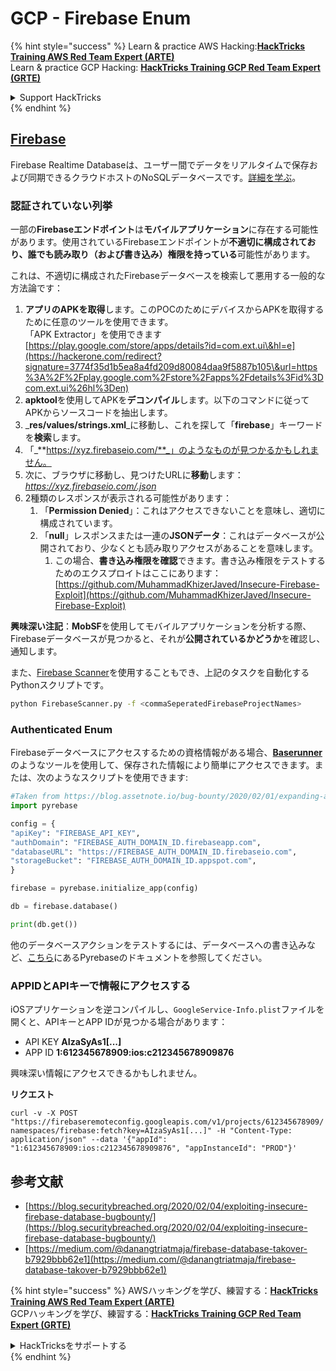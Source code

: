 # GCP - Firebase Enum

{% hint style="success" %}
Learn & practice AWS Hacking:<img src="../../../.gitbook/assets/image (1).png" alt="" data-size="line">[**HackTricks Training AWS Red Team Expert (ARTE)**](https://training.hacktricks.xyz/courses/arte)<img src="../../../.gitbook/assets/image (1).png" alt="" data-size="line">\
Learn & practice GCP Hacking: <img src="../../../.gitbook/assets/image (2).png" alt="" data-size="line">[**HackTricks Training GCP Red Team Expert (GRTE)**<img src="../../../.gitbook/assets/image (2).png" alt="" data-size="line">](https://training.hacktricks.xyz/courses/grte)

<details>

<summary>Support HackTricks</summary>

* Check the [**subscription plans**](https://github.com/sponsors/carlospolop)!
* **Join the** 💬 [**Discord group**](https://discord.gg/hRep4RUj7f) or the [**telegram group**](https://t.me/peass) or **follow** us on **Twitter** 🐦 [**@hacktricks\_live**](https://twitter.com/hacktricks\_live)**.**
* **Share hacking tricks by submitting PRs to the** [**HackTricks**](https://github.com/carlospolop/hacktricks) and [**HackTricks Cloud**](https://github.com/carlospolop/hacktricks-cloud) github repos.

</details>
{% endhint %}

## [Firebase](https://cloud.google.com/sdk/gcloud/reference/firebase/)

Firebase Realtime Databaseは、ユーザー間でデータをリアルタイムで保存および同期できるクラウドホストのNoSQLデータベースです。[詳細を学ぶ](https://firebase.google.com/products/realtime-database/)。

### 認証されていない列挙

一部の**Firebaseエンドポイント**は**モバイルアプリケーション**に存在する可能性があります。使用されているFirebaseエンドポイントが**不適切に構成されており、誰でも読み取り（および書き込み）権限を持っている**可能性があります。

これは、不適切に構成されたFirebaseデータベースを検索して悪用する一般的な方法論です：

1. **アプリのAPKを取得**します。このPOCのためにデバイスからAPKを取得するために任意のツールを使用できます。\
「APK Extractor」を使用できます [https://play.google.com/store/apps/details?id=com.ext.ui\&hl=e](https://hackerone.com/redirect?signature=3774f35d1b5ea8a4fd209d80084daa9f5887b105\&url=https%3A%2F%2Fplay.google.com%2Fstore%2Fapps%2Fdetails%3Fid%3Dcom.ext.ui%26hl%3Den)
2. **apktool**を使用してAPKを**デコンパイル**します。以下のコマンドに従ってAPKからソースコードを抽出します。
3. _**res/values/strings.xml**_に移動し、これを探して「**firebase**」キーワードを**検索**します。
4. 「_**https://xyz.firebaseio.com/**_」のようなものが見つかるかもしれません。
5. 次に、ブラウザに移動し、見つけたURLに**移動**します：_https://xyz.firebaseio.com/.json_
6. 2種類のレスポンスが表示される可能性があります：
   1. 「**Permission Denied**」：これはアクセスできないことを意味し、適切に構成されています。
   2. 「**null**」レスポンスまたは一連の**JSONデータ**：これはデータベースが公開されており、少なくとも読み取りアクセスがあることを意味します。
      1. この場合、**書き込み権限を確認**できます。書き込み権限をテストするためのエクスプロイトはここにあります：[https://github.com/MuhammadKhizerJaved/Insecure-Firebase-Exploit](https://github.com/MuhammadKhizerJaved/Insecure-Firebase-Exploit)

**興味深い注記**：**MobSF**を使用してモバイルアプリケーションを分析する際、Firebaseデータベースが見つかると、それが**公開されているかどうか**を確認し、通知します。

また、[Firebase Scanner](https://github.com/shivsahni/FireBaseScanner)を使用することもでき、上記のタスクを自動化するPythonスクリプトです。
```bash
python FirebaseScanner.py -f <commaSeperatedFirebaseProjectNames>
```
### Authenticated Enum

Firebaseデータベースにアクセスするための資格情報がある場合、[**Baserunner**](https://github.com/iosiro/baserunner)のようなツールを使用して、保存された情報により簡単にアクセスできます。または、次のようなスクリプトを使用できます:
```python
#Taken from https://blog.assetnote.io/bug-bounty/2020/02/01/expanding-attack-surface-react-native/
import pyrebase

config = {
"apiKey": "FIREBASE_API_KEY",
"authDomain": "FIREBASE_AUTH_DOMAIN_ID.firebaseapp.com",
"databaseURL": "https://FIREBASE_AUTH_DOMAIN_ID.firebaseio.com",
"storageBucket": "FIREBASE_AUTH_DOMAIN_ID.appspot.com",
}

firebase = pyrebase.initialize_app(config)

db = firebase.database()

print(db.get())
```
他のデータベースアクションをテストするには、データベースへの書き込みなど、[こちら](https://github.com/thisbejim/Pyrebase)にあるPyrebaseのドキュメントを参照してください。

### APPIDとAPIキーで情報にアクセスする <a href="#access-info-with-appid-and-api-key" id="access-info-with-appid-and-api-key"></a>

iOSアプリケーションを逆コンパイルし、`GoogleService-Info.plist`ファイルを開くと、APIキーとAPP IDが見つかる場合があります：

* API KEY **AIzaSyAs1\[...]**
* APP ID **1:612345678909:ios:c212345678909876**

興味深い情報にアクセスできるかもしれません。

**リクエスト**

`curl -v -X POST "https://firebaseremoteconfig.googleapis.com/v1/projects/612345678909/namespaces/firebase:fetch?key=AIzaSyAs1[...]" -H "Content-Type: application/json" --data '{"appId": "1:612345678909:ios:c212345678909876", "appInstanceId": "PROD"}'`

## 参考文献 <a href="#references" id="references"></a>

* ​[https://blog.securitybreached.org/2020/02/04/exploiting-insecure-firebase-database-bugbounty/](https://blog.securitybreached.org/2020/02/04/exploiting-insecure-firebase-database-bugbounty/)​
* ​[https://medium.com/@danangtriatmaja/firebase-database-takover-b7929bbb62e1](https://medium.com/@danangtriatmaja/firebase-database-takover-b7929bbb62e1)​

{% hint style="success" %}
AWSハッキングを学び、練習する：<img src="../../../.gitbook/assets/image (1).png" alt="" data-size="line">[**HackTricks Training AWS Red Team Expert (ARTE)**](https://training.hacktricks.xyz/courses/arte)<img src="../../../.gitbook/assets/image (1).png" alt="" data-size="line">\
GCPハッキングを学び、練習する：<img src="../../../.gitbook/assets/image (2).png" alt="" data-size="line">[**HackTricks Training GCP Red Team Expert (GRTE)**<img src="../../../.gitbook/assets/image (2).png" alt="" data-size="line">](https://training.hacktricks.xyz/courses/grte)

<details>

<summary>HackTricksをサポートする</summary>

* [**サブスクリプションプラン**](https://github.com/sponsors/carlospolop)を確認してください！
* **💬 [**Discordグループ**](https://discord.gg/hRep4RUj7f)または[**Telegramグループ**](https://t.me/peass)に参加するか、**Twitter** 🐦 [**@hacktricks\_live**](https://twitter.com/hacktricks\_live)**をフォローしてください。**
* **[**HackTricks**](https://github.com/carlospolop/hacktricks)および[**HackTricks Cloud**](https://github.com/carlospolop/hacktricks-cloud)のGitHubリポジトリにPRを提出してハッキングトリックを共有してください。**

</details>
{% endhint %}
